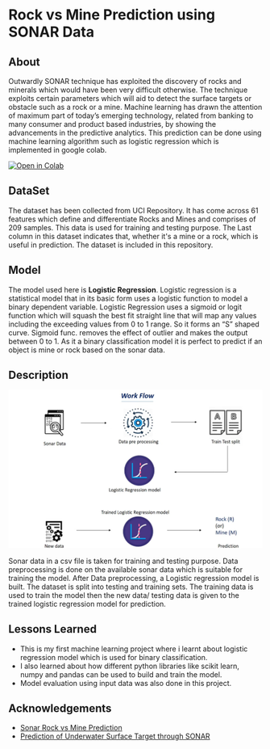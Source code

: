 
# Rock vs Mine Prediction using SONAR Data

## About

Outwardly SONAR technique has
exploited the discovery of rocks and minerals
which would have been very difficult otherwise.
The technique exploits certain parameters which
will aid to detect the surface targets or obstacle
such as a rock or a mine. Machine learning has
drawn the attention of maximum part of today’s
emerging technology, related from banking to
many consumer and product based industries, by
showing the advancements in the predictive
analytics. This prediction can be done using machine learning algorithm such as logistic regression which is implemented in google colab.

[![Open in Colab](https://colab.research.google.com/assets/colab-badge.svg)](https://github.com/keshavk21/Rock-vs-Mine-Predication/blob/main/Rock%20vs%20Mine%20Predictor.ipynb)


## DataSet
The dataset has
been collected from UCI Repository. It has come
across 61 features which define and differentiate
Rocks and Mines and comprises of 209 samples. 
This data is used for training and testing purpose. The Last column in this dataset 
indicates that, whether it's a mine or a rock, which is useful in prediction.
The dataset is included in this repository.

## Model
The model used here is  **Logistic Regression**. Logistic regression is a statistical model that in its basic form uses a logistic function to model a binary dependent variable. Logistic Regression uses a sigmoid or logit function which will squash the best fit straight line that will map any values including the exceeding values from 0 to 1 range. So it forms an “S” shaped curve. Sigmoid func. removes the effect of outlier and makes the output between 0 to 1.
As it a binary classification model it is perfect to predict if an object is mine or rock based on the sonar data.

## Description
![screenshot](https://github.com/ChandanaGiridhar/Rock_vs_mine_prediction/blob/main/img/workflow.png)

Sonar data in a csv file is taken for training and testing purpose. Data preprocessing is done on the available sonar data which is suitable for training the model. After Data preprocessing, a Logistic regression model is built. The dataset is split into testing and training sets. The training data is used to train the model then the new data/ testing data is given to the trained logistic regression model for prediction.  


## Lessons Learned

- This is my first machine learning project where i learnt about logistic regression model which is used for binary classification.
- I also learned about how different python libraries like scikit learn, numpy and pandas can be used to build and train the model.
- Model evaluation using input data was also done in this project.


## Acknowledgements

 - [Sonar Rock vs Mine Prediction](https://www.youtube.com/watch?v=fiz1ORTBGpY)
 - [Prediction of Underwater Surface Target through SONAR](https://www.jetir.org/papers/JETIR1907H24.pdf)
 

